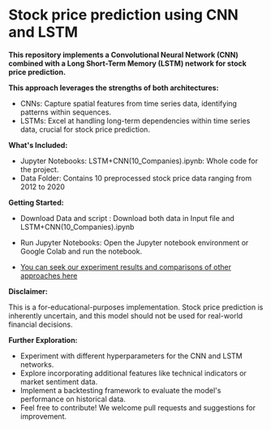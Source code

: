 # Stock price prediction using CNN and LSTM

**This repository implements a Convolutional Neural Network (CNN) combined with a Long Short-Term Memory (LSTM) network for stock price prediction.**

**This approach leverages the strengths of both architectures:**

- CNNs: Capture spatial features from time series data, identifying patterns within sequences.
- LSTMs: Excel at handling long-term dependencies within time series data, crucial for stock price prediction.
  
**What's Included:**
- Jupyter Notebooks: LSTM+CNN(10_Companies).ipynb: Whole code for the project.
- Data Folder: Contains 10 preprocessed stock price data ranging from 2012 to 2020

**Getting Started:**
- Download Data and script : Download both data in Input file and LSTM+CNN(10_Companies).ipynb
- Run Jupyter Notebooks: Open the Jupyter notebook environment or Google Colab and run the notebook.

- [You can seek our experiment results and comparisons of other approaches here](https://drive.google.com/drive/folders/1UM1biVocaGIN-8sI9jzJLhMHIsU38rif?fbclid=IwAR0vpI4n7VIuUb6r1EuCMLEvsyp_p0wDlfdE5JjpbBCQeNMclQdjXEFo73g_aem_Aca4o68SAqp1MTIjZeUFC-LiMeU1Bj1c86TJfO7PBXEXkIkS0H1wFqRKhjcfHJbRh-Co5qq1iKj6_s_VfH5WI4UZ)

**Disclaimer:**

This is a for-educational-purposes implementation. Stock price prediction is inherently uncertain, and this model should not be used for real-world financial decisions.

**Further Exploration:**

- Experiment with different hyperparameters for the CNN and LSTM networks.
- Explore incorporating additional features like technical indicators or market sentiment data.
- Implement a backtesting framework to evaluate the model's performance on historical data.
- Feel free to contribute!  We welcome pull requests and suggestions for improvement.
